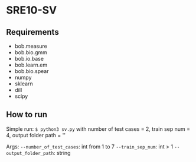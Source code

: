 # SRE10-SV

## Requirements
* bob.measure
* bob.bio.gmm
* bob.io.base
* bob.learn.em
* bob.bio.spear
* numpy
* sklearn
* dill
* scipy

## How to run
Simple run: `$ python3 sv.py`
with number of test cases = 2, train sep num = 4, output folder path = ''

Args:
`--number_of_test_cases`: int from 1 to 7
`--train_sep_num`: int > 1
`--output_folder_path`: string